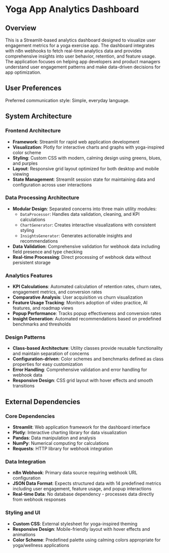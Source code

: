 # Yoga App Analytics Dashboard

## Overview

This is a Streamlit-based analytics dashboard designed to visualize user engagement metrics for a yoga exercise app. The dashboard integrates with n8n webhooks to fetch real-time analytics data and provides comprehensive insights into user behavior, retention, and feature usage. The application focuses on helping app developers and product managers understand user engagement patterns and make data-driven decisions for app optimization.

## User Preferences

Preferred communication style: Simple, everyday language.

## System Architecture

### Frontend Architecture
- **Framework**: Streamlit for rapid web application development
- **Visualization**: Plotly for interactive charts and graphs with yoga-inspired color scheme
- **Styling**: Custom CSS with modern, calming design using greens, blues, and purples
- **Layout**: Responsive grid layout optimized for both desktop and mobile viewing
- **State Management**: Streamlit session state for maintaining data and configuration across user interactions

### Data Processing Architecture
- **Modular Design**: Separated concerns into three main utility modules:
  - `DataProcessor`: Handles data validation, cleaning, and KPI calculations
  - `ChartGenerator`: Creates interactive visualizations with consistent styling
  - `InsightsGenerator`: Generates actionable insights and recommendations
- **Data Validation**: Comprehensive validation for webhook data including field presence and type checking
- **Real-time Processing**: Direct processing of webhook data without persistent storage

### Analytics Features
- **KPI Calculations**: Automated calculation of retention rates, churn rates, engagement metrics, and conversion rates
- **Comparative Analysis**: User acquisition vs churn visualization
- **Feature Usage Tracking**: Monitors adoption of video practice, AI features, and roadmap views
- **Popup Performance**: Tracks popup effectiveness and conversion rates
- **Insight Generation**: Automated recommendations based on predefined benchmarks and thresholds

### Design Patterns
- **Class-based Architecture**: Utility classes provide reusable functionality and maintain separation of concerns
- **Configuration-driven**: Color schemes and benchmarks defined as class properties for easy customization
- **Error Handling**: Comprehensive validation and error handling for webhook data
- **Responsive Design**: CSS grid layout with hover effects and smooth transitions

## External Dependencies

### Core Dependencies
- **Streamlit**: Web application framework for the dashboard interface
- **Plotly**: Interactive charting library for data visualization
- **Pandas**: Data manipulation and analysis
- **NumPy**: Numerical computing for calculations
- **Requests**: HTTP library for webhook integration

### Data Integration
- **n8n Webhook**: Primary data source requiring webhook URL configuration
- **JSON Data Format**: Expects structured data with 14 predefined metrics including user engagement, feature usage, and popup interactions
- **Real-time Data**: No database dependency - processes data directly from webhook responses

### Styling and UI
- **Custom CSS**: External stylesheet for yoga-inspired theming
- **Responsive Design**: Mobile-friendly layout with hover effects and animations
- **Color Scheme**: Predefined palette using calming colors appropriate for yoga/wellness applications